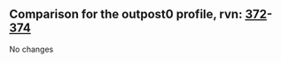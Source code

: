 ## Comparison for the outpost0 profile, rvn: [372](https://github.com/PRO100KatYT/FortniteProfileRevisions/tree/main/profiles/outpost0/372%20outpost0.json)-[374](https://github.com/PRO100KatYT/FortniteProfileRevisions/tree/main/profiles/outpost0/374%20outpost0.json)

No changes
